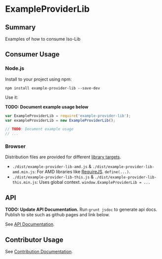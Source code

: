 
# ExampleProviderLib

## Summary

Examples of how to consume Iso-Lib

## Consumer Usage

### Node.js

Install to your project using npm:

```
npm install example-provider-lib --save-dev
```

Use it:

**TODO: Document example usage below**

```javascript
var ExampleProviderLib = require('example-provider-lib');
var exampleProviderLib = new ExampleProviderLib();

// TODO: Document example usage
// ...
```

### Browser

Distribution files are provided for different [library targets](https://webpack.github.io/docs/configuration.html#output-librarytarget).

- `./dist/example-provider-lib-amd.js` & `./dist/example-provider-lib-amd.min.js`: For AMD libraries like [RequireJS](http://requirejs.org/). `define(...)`.
- `./dist/example-provider-lib-this.js` & `./dist/example-provider-lib-this.min.js`: Uses global context. `window.ExampleProviderLib = ...`

## API

**TODO: Update API Documentation.** Run `grunt jsdoc` to generate api docs. Publish to site such as github pages and link below.

See [API Documentation]().

## Contributor Usage

See [Contribution Documentation](./CONTRIBUTE.md).
